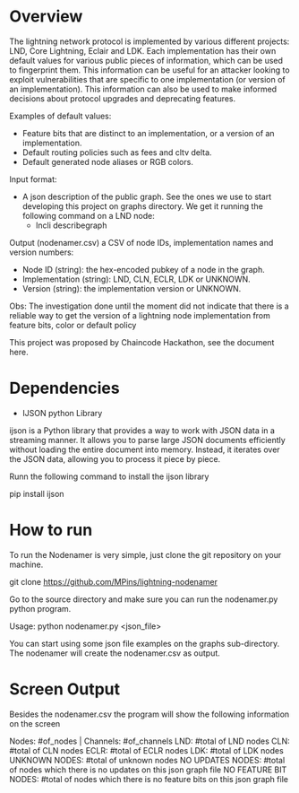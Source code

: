# Overview
The lightning network protocol is implemented by various different projects: LND, Core
Lightning, Eclair and LDK. Each implementation has their own default values for various public
pieces of information, which can be used to fingerprint them. This information can be useful for
an attacker looking to exploit vulnerabilities that are specific to one implementation (or version
of an implementation). This information can also be used to make informed decisions about
protocol upgrades and deprecating features.

Examples of default values:
- Feature bits that are distinct to an implementation, or a version of an implementation.
- Default routing policies such as fees and cltv delta.
- Default generated node aliases or RGB colors.

Input format:
- A json description of the public graph. See the ones we use to start developing this project on graphs directory. We get it running the following command on a LND node:
    - lncli describegraph

Output (nodenamer.csv) a CSV of node IDs, implementation names and version numbers:
- Node ID (string): the hex-encoded pubkey of a node in the graph.
- Implementation (string): LND, CLN, ECLR, LDK or UNKNOWN.
- Version (string): the implementation version or UNKNOWN.

Obs: The investigation done until the moment did not indicate that there is a reliable way to get the version of a lightning node implementation from feature bits, color or default policy

This project was proposed by Chaincode Hackathon, see the document here.

# Dependencies

- IJSON python Library

ijson is a Python library that provides a way to work with JSON data in a streaming manner. It allows you to parse large JSON documents efficiently without loading the entire document into memory. Instead, it iterates over the JSON data, allowing you to process it piece by piece.

Runn the following command to install the ijson library

pip install ijson

# How to run

To run the Nodenamer is very simple, just clone the git repository on your machine.

git clone https://github.com/MPins/lightning-nodenamer

Go to the source directory and make sure you can run the nodenamer.py python program.

Usage: python nodenamer.py <json_file>

You can start using some json file examples on the graphs sub-directory. The nodenamer will create the nodenamer.csv as output.

# Screen Output

Besides the nodenamer.csv the program will show the following information on the screen

Nodes: #of_nodes | Channels: #of_channels
LND: #total of LND nodes
CLN: #total of CLN nodes
ECLR: #total of ECLR nodes
LDK: #total of LDK nodes
UNKNOWN NODES: #total of unknown nodes
NO UPDATES NODES: #total of nodes which there is no updates on this json graph file
NO FEATURE BIT NODES: #total of nodes which there is no feature bits on this json graph file






